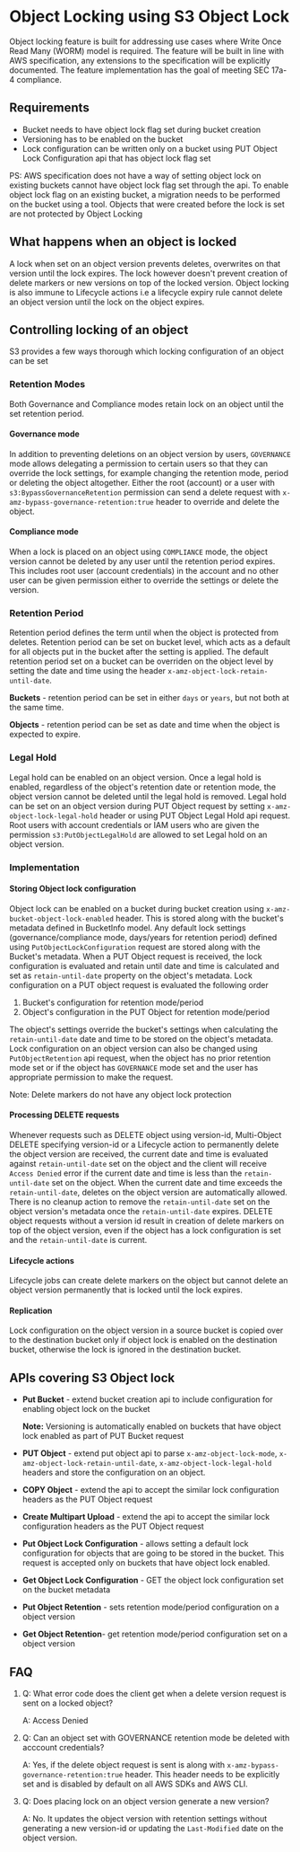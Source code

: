 # Object Locking using S3 Object Lock

Object locking feature is built for addressing use cases where
Write Once Read Many (WORM) model is required. The feature will be built in line
with AWS specification, any extensions to the specification will be explicitly
documented. The feature implementation has the goal of meeting
SEC 17a-4 compliance.

## Requirements

* Bucket needs to have object lock flag set during bucket creation
* Versioning has to be enabled on the bucket
* Lock configuration can be written only on a bucket using PUT Object Lock
  Configuration api that has object lock flag set

PS: AWS specification does not have a way of setting object lock on existing
buckets cannot have object lock flag set through the api. To enable
object lock flag on an existing bucket, a migration needs to be performed
on the bucket using a tool. Objects that were created before the lock is set
are not protected by Object Locking

## What happens when an object is locked

A lock when set on an object version prevents deletes, overwrites on that
version until the lock expires. The lock however doesn't prevent creation of
delete markers or new versions on top of the locked version.
Object locking is also immune to Lifecycle actions i.e a lifecycle expiry rule
cannot delete an object version until the lock on the object expires.

## Controlling locking of an object

S3 provides a few ways thorough which locking configuration of an object can
be set

### Retention Modes

Both Governance and Compliance modes retain lock on an object until the set
retention period.

#### Governance mode

In addition to preventing deletions on an object version by users,
`GOVERNANCE` mode allows delegating a permission to certain users so that they
can override the lock settings, for example changing the retention mode, period
or deleting the object altogether.
Either the root (account) or a user with `s3:BypassGovernanceRetention`
permission can send a delete request with
`x-amz-bypass-governance-retention:true` header to override and delete the
object.

#### Compliance mode

When a lock is placed on an object using `COMPLIANCE` mode, the object version
cannot be deleted by any user until the retention period expires.
This includes root user (account credentials) in the account and no other user
can be given permission either to override the settings or delete the version.

### Retention Period

Retention period defines the term until when the object is protected from
deletes.
Retention period can be set on bucket level, which acts as a default for all
objects put in the bucket after the setting is applied. The default retention
period set on a bucket can be overriden on the object level by setting the date
and time using the header `x-amz-object-lock-retain-until-date`.

**Buckets** -  retention period can be set in either `days` or `years`, but not
both at the same time.

**Objects** - retention period can be set as date and time when the object is
expected to expire.

### Legal Hold

Legal hold can be enabled on an object version. Once a legal hold is enabled,
regardless of the object's retention date or retention mode, the object version
cannot be deleted until the legal hold is removed.
Legal hold can be set on an object version during PUT Object request by setting
`x-amz-object-lock-legal-hold` header or using PUT Object Legal Hold api
request.
Root users with account credentials or IAM users who are given the permission
`s3:PutObjectLegalHold` are allowed to set Legal hold on an object version.

### Implementation

#### Storing Object lock configuration

Object lock can be enabled on a bucket during bucket creation using
`x-amz-bucket-object-lock-enabled` header. This is stored along with the
bucket's metadata defined in BucketInfo model.
Any default lock settings (governance/compliance mode, days/years for retention
period) defined using `PutObjectLockConfiguration` request are stored along
with the Bucket's metadata.
When a PUT Object request is received, the lock configuration is evaluated and
retain until date and time is calculated and set as `retain-until-date`
property on the object's metadata.
Lock configuration on a PUT object request is evaluated the following order

1. Bucket's configuration for retention mode/period
2. Object's configuration in the PUT Object for retention mode/period

The object's settings override the bucket's settings when calculating the
`retain-until-date` date and time to be stored on the object's metadata.
Lock configuration on an object version can also be changed using
`PutObjectRetention` api request, when the object has no prior retention mode
set or if the object has `GOVERNANCE` mode set and the user has appropriate
permission to make the request.

Note: Delete markers do not have any object lock protection

#### Processing DELETE requests

Whenever requests such as  DELETE object using version-id,
Multi-Object DELETE specifying version-id or a Lifecycle action to
permanently delete the object version are received, the current date and time is
evaluated against `retain-until-date` set on the object and the client will
receive `Access Denied` error if the current date and time is less than the
`retain-until-date` set on the object.
When the current date and time exceeds the `retain-until-date`, deletes on the
object version are automatically allowed. There is no cleanup action to remove
the `retain-until-date` set on the object version's metadata once the
`retain-until-date` expires.
DELETE object requests without a version id result in creation of delete markers
on top of the object version, even if the object has a lock configuration is set
and the `retain-until-date` is current.

#### Lifecycle actions

Lifecycle jobs can create delete markers on the object but cannot delete an
object version permanently that is locked until the lock expires.

#### Replication

Lock configuration on the object version in a source bucket is copied over
to the destination bucket only if object lock is enabled on the destination
bucket, otherwise the lock is ignored in the destination bucket.

## APIs covering S3 Object lock

* **Put Bucket** - extend bucket creation api to include configuration for
  enabling object lock on the bucket

  **Note:** Versioning is automatically enabled on buckets that have object lock
  enabled as part of PUT Bucket request

* **PUT Object** - extend put object api to parse `x-amz-object-lock-mode`,
  `x-amz-object-lock-retain-until-date`, `x-amz-object-lock-legal-hold`
  headers and store the configuration on an object.

* **COPY Object** - extend the api to accept the similar lock configuration
  headers as the PUT Object request

* **Create Multipart Upload** - extend the api to accept the similar lock
  configuration headers as the PUT Object request

* **Put Object Lock Configuration** - allows setting a default lock
  configuration for objects that are going to be stored in the bucket. This
  request is accepted only on buckets that have object lock enabled.

* **Get Object Lock Configuration** - GET the object lock configuration set on
  the bucket metadata

* **Put Object Retention** - sets retention mode/period configuration on a
  object version

* **Get Object Retention**- get retention mode/period configuration set on a
  object version

## FAQ

1. Q: What error code does the client get when a delete version request is sent on
   a locked object?

   A: Access Denied

2. Q: Can an object set with GOVERNANCE retention mode be deleted with acccount
   credentials?

   A: Yes, if the delete object request is sent is along with
   `x-amz-bypass-governance-retention:true` header. This header needs to be
   explicitly set and is disabled by default on all AWS SDKs and AWS CLI.

3. Q: Does placing lock on an object version generate a new version?

   A: No. It updates the object version with retention settings without
   generating a new version-id or updating the `Last-Modified` date on the
   object version.
